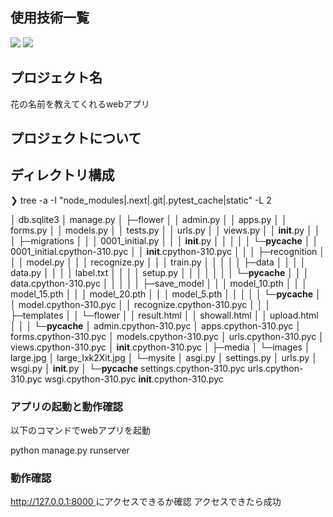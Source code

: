 <div id="top"></div>

## 使用技術一覧

<p style="display: inline">
  <!-- バックエンドのフレームワーク一覧 -->
  <img src="https://img.shields.io/badge/-Django-092E20.svg?logo=django&style=for-the-badge">
  <!-- バックエンドの言語一覧 -->
  <img src="https://img.shields.io/badge/-Python-F2C63C.svg?logo=python&style=for-the-badge">

<!-- プロジェクト名を記載 -->
  
## プロジェクト名

花の名前を教えてくれるwebアプリ

<!-- プロジェクトについて -->

## プロジェクトについて

## ディレクトリ構成

<!-- Treeコマンドを使ってディレクトリ構成を記載 -->

❯ tree -a -I "node_modules|.next|.git|.pytest_cache|static" -L 2

│  db.sqlite3
│  manage.py
│
├─flower
│  │  admin.py
│  │  apps.py
│  │  forms.py
│  │  models.py
│  │  tests.py
│  │  urls.py
│  │  views.py
│  │  __init__.py
│  │
│  ├─migrations
│  │  │  0001_initial.py
│  │  │  __init__.py
│  │  │
│  │  └─__pycache__
│  │          0001_initial.cpython-310.pyc
│  │          __init__.cpython-310.pyc
│  │
│  ├─recognition
│  │  │  model.py
│  │  │  recognize.py
│  │  │  train.py
│  │  │
│  │  ├─data
│  │  │  │  data.py
│  │  │  │  label.txt
│  │  │  │  setup.py
│  │  │  │
│  │  │  └─__pycache__
│  │  │          data.cpython-310.pyc
│  │  │
│  │  ├─save_model
│  │  │      model_10.pth
│  │  │      model_15.pth
│  │  │      model_20.pth
│  │  │      model_5.pth
│  │  │
│  │  └─__pycache__
│  │          model.cpython-310.pyc
│  │          recognize.cpython-310.pyc
│  │
│  ├─templates
│  │  └─flower
│  │          result.html
│  │          showall.html
│  │          upload.html
│  │
│  └─__pycache__
│          admin.cpython-310.pyc
│          apps.cpython-310.pyc
│          forms.cpython-310.pyc
│          models.cpython-310.pyc
│          urls.cpython-310.pyc
│          views.cpython-310.pyc
│          __init__.cpython-310.pyc
│
├─media
│  └─images
│          large.jpg
│          large_Ixk2Xit.jpg
│
└─mysite
    │  asgi.py
    │  settings.py
    │  urls.py
    │  wsgi.py
    │  __init__.py
    │
    └─__pycache__
            settings.cpython-310.pyc
            urls.cpython-310.pyc
            wsgi.cpython-310.pyc
            __init__.cpython-310.pyc

### アプリの起動と動作確認

以下のコマンドでwebアプリを起動

python manage.py runserver

### 動作確認

[http://127.0.0.1:8000 ](http://127.0.0.1:8000/flower/upload)にアクセスできるか確認
アクセスできたら成功
